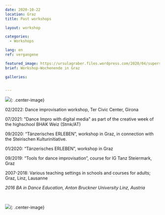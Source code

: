```yaml
---
date: 2020-10-22
location: Graz
title: Past workshops

layout: workshop

categories:
  - Workshops

lang: en
ref: vergangene

featured_image: https://ursulagraber.files.wordpress.com/2020/04/superselfie.jpg??w=500&fit=crop
brief: Workshop-Wochenende in Graz

galleries:


---
```

![](https://ursulagraber.files.wordpress.com/2021/12/dscf4041.jpg){: .center-image}
<br>


02/2022: Dance improvisation workshop, Ter Civic Center, Girona<br>



07/2021: "Dance Impro with digital media" as part of the creative week of the highschool BHAK Weiz (Stmk/AT)
<br>

09/2020: “Tänzerisches ERLEBEN”, workshop in Graz, in connection with the Steirischen Kulturinitiative.<br>

01/2020: “Tänzerisches ERLEBEN”, workshop in Graz<br>

09/2019:  “Tools for dance improvisation”, course for IG Tanz Steiermark, Graz<br>

2007-2018: Various teaching settings in schools and courses for adults; Graz, Linz, Lausanne
<br>

*2016 BA in Dance Education, Anton Bruckner University Linz, Austria*


<br>

![](https://ursulagraber.files.wordpress.com/2021/12/portrait-2.jpg){: .center-image}
